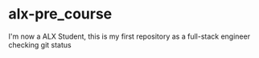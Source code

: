 # alx-pre_course
I'm now a ALX Student, this is my first repository as a full-stack engineer
checking git status
